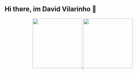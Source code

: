 ## Hi there, im David Vilarinho 👋

<div align="center">
  <a href="https://github.com/vilarinho23">
  <img height="160em" src="github-readme-stats-phi-mocha.vercel.app/api?username=vilarinho23&show_icons=true&theme=dark&include_all_commits=true&count_private=true"/> 
  <img height="160em" src="github-readme-stats-phi-mocha.vercel.app/api/top-langs/?username=vilarinho23&layout=compact&langs_count=7&theme=dark"/>
</div>
